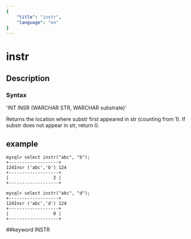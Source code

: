 ```yaml
---
{
    "title": "instr",
    "language": "en"
}
---
```


# instr
## Description
### Syntax

'INT INSR (WARCHAR STR, WARCHAR substrate)'


Returns the location where substr first appeared in str (counting from 1). If substr does not appear in str, return 0.

## example

```
mysql> select instr("abc", "b");
+-------------------+
124Insr ('abc','b') 124
+-------------------+
|                 2 |
+-------------------+

mysql> select instr("abc", "d");
+-------------------+
124Insr ('abc','d') 124
+-------------------+
|                 0 |
+-------------------+
```
##keyword
INSTR
